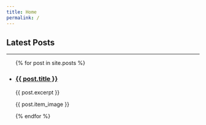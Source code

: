 ```yaml
---
title: Home
permalink: /
---
```


## Latest Posts

* * *

<ul>
  {% for post in site.posts %}
    <li>
      <h3><a href="{{ post.url }}">{{ post.title }}</a></h3>
      <p>{{ post.excerpt }}</p>
      <p>{{ post.item_image }}</p>
    </li>
  {% endfor %}
</ul>

